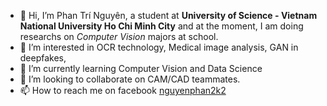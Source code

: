 - 👋 Hi, I’m Phan Trí Nguyên, a student at **University of Science - Vietnam National University Ho Chi Minh City** and at the moment, I am doing researchs on *Computer Vision* majors at school.
- 👀 I’m interested in OCR technology, Medical image analysis, GAN in deepfakes, 
- 🌱 I’m currently learning Computer Vision and Data Science
- 💞️ I’m looking to collaborate on CAM/CAD teammates.
- 📫 How to reach me on facebook [nguyenphan2k2](https://www.facebook.com/nguyenphan2k2/)
